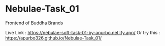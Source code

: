 # Nebulae-Task_01
 Frontend of Buddha Brands

Live Link : https://nebulae-soft-task-01-by-apurbo.netlify.app/
Or try this : https://apurbo326.github.io/Nebulae-Task_01/
